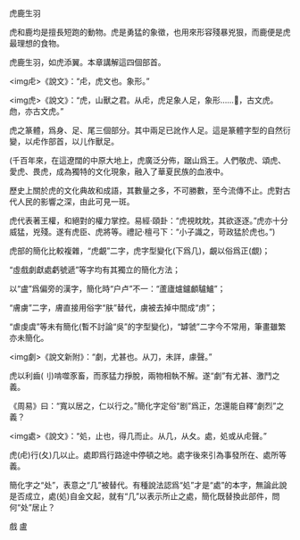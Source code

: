 虎鹿生羽

虎和鹿均是擅長短跑的動物。虎是勇猛的象徵，也用來形容殘暴兇狠，而鹿便是虎最理想的食物。

虎鹿生羽，如虎添翼。本章講解這四個部首。


<img虍>《說文》：“虍，虎文也。象形。”

<img虎>《說文》：“虎，山獸之君。从虍，虎足象人足，象形……𢋪，古文虎。虝，亦古文虎。”

虎之篆體，爲身、足、尾三個部分。其中兩足已訛作人足。這是篆體字型的自然衍變，以虍作部首，以儿作獸足。

(千百年來，在這遼闊的中原大地上，虎廣泛分佈，踞山爲王。人們敬虎、頌虎、愛虎、畏虎，成為獨特的文化現象，融入了華夏民族的血液中。

歷史上關於虎的文化典故和成語，其數量之多，不可勝數，至今流傳不止。虎對古代人民的影響之深，由此可見一斑。

虎代表著王權，和絕對的權力掌控。易經‧頤卦：“虎視眈眈，其欲逐逐。”虎亦十分威猛，兇殘。遂有虎臣、虎將等。禮記‧檀弓下：“小子識之，苛政猛於虎也。”)

虎部的簡化比較複雜，“虎覰”二字，虎字型變化(下爲几)，覰以俗爲正(覷)；

“虛戲劇獻處虧號遞”等字均有其獨立的簡化方法；

以“盧”爲偏旁的漢字，簡化時“户卢”不一：“蘆廬爐鑪顱驢鱸”；

“膚虜”二字，膚直接用俗字“肤”替代，虜被去掉中間成“虏”；

“虐虔虞”等未有簡化(暫不討論“吳”的字型變化)，“罅虢”二字今不常用，筆畫雖繁亦未簡化。


<img劇>《說文新附》：“劇，尤甚也。从刀，未詳，豦聲。”

虎以利齒(刂)啃噬豕畜，而豕猛力掙脫，兩物相執不解。遂“劇”有尤甚、激鬥之義。

《周易》曰：“寬以居之，仁以行之。”簡化字定俗“剧”爲正，怎還能自釋“劇烈”之義？

<img處>《說文》：“処，止也，得几而止。从几，从夂。處，処或从虍聲。”

虎(虍)行(夂)几以止。處即爲行路途中停頓之地。處字後來引為事發所在、處所等義。

簡化字之“处”，表意之“几”被替代。有種說法認爲“処”才是“處”的本字，無論此說是否成立，處(処)自金文起，就有“几”以表示所止之處，簡化既替換此部件，問何“处”居止？

戲
盧
